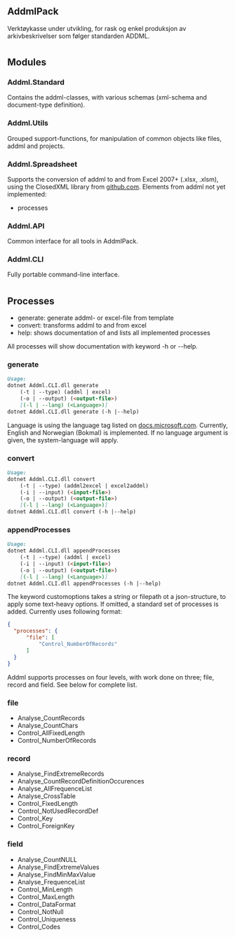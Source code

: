## AddmlPack
Verktøykasse under utvikling, for rask og enkel produksjon av arkivbeskrivelser som følger standarden ADDML. 
#
## Modules
### Addml.Standard
Contains the addml-classes, with various schemas (xml-schema and document-type definition).
### Addml.Utils
Grouped support-functions, for manipulation of common objects like files, addml and projects.
### Addml.Spreadsheet
Supports the conversion of addml to and from Excel 2007+ (.xlsx, .xlsm), using the ClosedXML library from [github.com](https://github.com/ClosedXML/ClosedXML).
Elements from addml not yet implemented:
- processes
### Addml.API
Common interface for all tools in AddmlPack.
### Addml.CLI
Fully portable command-line interface.
#
## Processes
- generate: generate addml- or excel-file from template
- convert: transforms addml to and from excel
- help: shows documentation of and lists all implemented processes

All processes will show documentation with keyword -h or --help.
### generate
```markdown
Usage:
dotnet Addml.CLI.dll generate
    (-t | --type) (addml | excel)
    (-o | --output) (<output-file>)
    [(-l | --lang) (<Language>)]
dotnet Addml.CLI.dll generate (-h |--help)
```
Language is using the language tag listed on [docs.microsoft.com](https://docs.microsoft.com/en-us/openspecs/windows_protocols/ms-lcid/a9eac961-e77d-41a6-90a5-ce1a8b0cdb9c). Currently, English and Norwegian (Bokmal) is implemented. If no language argument is given, the system-language will apply.
### convert
```markdown
Usage:
dotnet Addml.CLI.dll convert
    (-t | --type) (addml2excel | excel2addml)
    (-i | --input) (<input-file>)
    (-o | --output) (<output-file>)
    [(-l | --lang) (<Language>)]
dotnet Addml.CLI.dll convert (-h |--help)
```
### appendProcesses
```markdown
Usage:
dotnet Addml.CLI.dll appendProcesses
    (-t | --type) (addml | excel)
    (-i | --input) (<input-file>)
    (-o | --output) (<output-file>)
    [(-l | --lang) (<Language>)]
dotnet Addml.CLI.dll appendProcesses (-h |--help)
```
The keyword customoptions takes a string or filepath ot a json-structure, to apply some text-heavy options. If omitted, a standard set of processes is added. Currently uses following format:

```json
{
  "processes": {
      "file": [
          "Control_NumberOfRecords"
      ]
  }
}
```
Addml supports processes on four levels, with work done on three; file, record and field. See below for complete list.

### file
- Analyse_CountRecords
- Analyse_CountChars
- Control_AllFixedLength
- Control_NumberOfRecords
### record
- Analyse_FindExtremeRecords
- Analyse_CountRecordDefinitionOccurences
- Analyse_AllFrequenceList
- Analyse_CrossTable
- Control_FixedLength
- Control_NotUsedRecordDef
- Control_Key
- Control_ForeignKey
### field
- Analyse_CountNULL
- Analyse_FindExtremeValues
- Analyse_FindMinMaxValue
- Analyse_FrequenceList
- Control_MinLength
- Control_MaxLength
- Control_DataFormat
- Control_NotNull
- Control_Uniqueness
- Control_Codes
